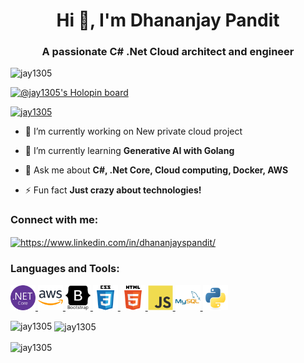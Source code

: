 <h1 align="center">Hi 👋, I'm Dhananjay Pandit</h1>
<h3 align="center">A passionate C# .Net Cloud architect and engineer </h3>


<p align="left"> <img src="https://komarev.com/ghpvc/?username=jay1305&label=Profile%20views&color=0e75b6&style=flat" alt="jay1305" /> </p>

[![@jay1305's Holopin board](https://holopin.io/api/user/board?user=jay1305)](https://holopin.io/@jay1305)

<p align="left"> <a href="https://github.com/ryo-ma/github-profile-trophy"><img src="https://github-profile-trophy.vercel.app/?username=jay1305" alt="jay1305" /></a> </p>

- 🔭 I’m currently working on New private cloud project

- 🌱 I’m currently learning **Generative AI with Golang**

- 💬 Ask me about **C#, .Net Core, Cloud computing, Docker, AWS**

- ⚡ Fun fact **Just crazy about technologies!**



<h3 align="left">Connect with me:</h3>
<p align="left">
<a href="https://www.linkedin.com/in/dhananjayspandit/" target="_blank" rel="noreferrer"><img align="center" src="https://raw.githubusercontent.com/rahuldkjain/github-profile-readme-generator/master/src/images/icons/Social/linked-in-alt.svg" alt="https://www.linkedin.com/in/dhananjayspandit/" height="30" width="40" /></a>
</p>

<h3 align="left">Languages and Tools:</h3>
<p align="left"> <a href="https://dotnet.microsoft.com/en-us/" target="_blank" rel="noreferrer"> <img src="https://raw.githubusercontent.com/devicons/devicon/master/icons/dotnetcore/dotnetcore-original.svg" alt="android" width="40" height="40"/> </a> <a href="https://aws.amazon.com" target="_blank" rel="noreferrer"> <img src="https://raw.githubusercontent.com/devicons/devicon/master/icons/amazonwebservices/amazonwebservices-original-wordmark.svg" alt="aws" width="40" height="40"/> </a> <a href="https://getbootstrap.com" target="_blank" rel="noreferrer"> <img src="https://raw.githubusercontent.com/devicons/devicon/master/icons/bootstrap/bootstrap-plain-wordmark.svg" alt="bootstrap" width="40" height="40"/> </a> <a href="https://www.w3schools.com/css/" target="_blank" rel="noreferrer"> <img src="https://raw.githubusercontent.com/devicons/devicon/master/icons/css3/css3-original-wordmark.svg" alt="css3" width="40" height="40"/> </a> <a href="https://www.w3.org/html/" target="_blank" rel="noreferrer"> <img src="https://raw.githubusercontent.com/devicons/devicon/master/icons/html5/html5-original-wordmark.svg" alt="html5" width="40" height="40"/> </a>  <a href="https://developer.mozilla.org/en-US/docs/Web/JavaScript" target="_blank" rel="noreferrer"> <img src="https://raw.githubusercontent.com/devicons/devicon/master/icons/javascript/javascript-original.svg" alt="javascript" width="40" height="40"/> </a> <a href="https://www.mysql.com/" target="_blank" rel="noreferrer"> <img src="https://raw.githubusercontent.com/devicons/devicon/master/icons/mysql/mysql-original-wordmark.svg" alt="mysql" width="40" height="40"/> </a> <a href="https://www.python.org" target="_blank" rel="noreferrer"> <img src="https://raw.githubusercontent.com/devicons/devicon/master/icons/python/python-original.svg" alt="python" width="40" height="40"/> </a>  </p>

<p><img align="left" src="https://github-readme-stats.vercel.app/api/top-langs?username=jay1305&show_icons=true&locale=en&layout=compact" alt="jay1305" /></p>

<p>&nbsp;<img align="center" src="https://github-readme-stats.vercel.app/api?username=jay1305&show_icons=true&locale=en" alt="jay1305" /></p>

<p><img align="center" src="https://github-readme-streak-stats.herokuapp.com/?user=jay1305&" alt="jay1305" /></p>
